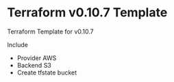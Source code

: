 # Terraform v0.10.7 Template

Terraform Template for v0.10.7

Include 
* Provider AWS
* Backend S3
* Create tfstate bucket


